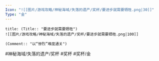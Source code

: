 ```yaml
---
Icon: "![[图片/游戏攻略/神秘海域/失落的遗产/奖杯/要进步就需要牺牲.png|30]]"
Type: "金"
---
```

```ad-common-gold-trophy
title: (Title:: "要进步就需要牺牲")
![[图片/游戏攻略/神秘海域/失落的遗产/奖杯/要进步就需要牺牲.png|100]]

(Comment:: "以“惨烈”难度通关")
```

#神秘海域/失落的遗产/奖杯 #奖杯 #奖杯/金
